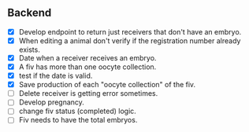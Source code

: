 ## Backend
- [x] Develop endpoint to return just receivers that don't have an embryo.
- [x] When editing a animal don't verify if the registration number already exists.
- [x] Date when a receiver receives an embryo.
- [x] A fiv has more than one oocyte collection.
- [x] test if the date is valid.
- [x] Save production of each "oocyte collection" of the fiv.
- [ ] Delete receiver is getting error sometimes.
- [ ] Develop pregnancy.
- [ ] change fiv status (completed) logic.
- [ ] Fiv needs to have the total embryos.
